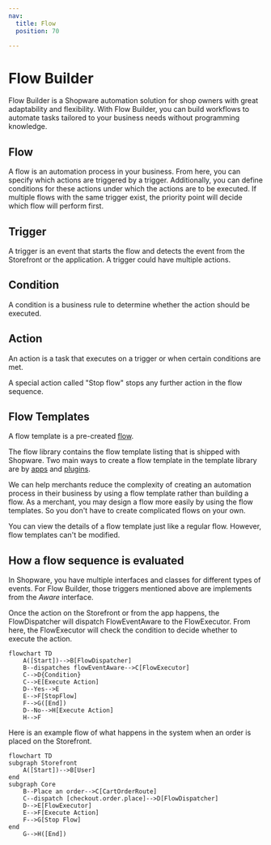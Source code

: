 ```yaml
---
nav:
  title: Flow
  position: 70

---
```


# Flow Builder

Flow Builder is a Shopware automation solution for shop owners with great adaptability and flexibility. With Flow Builder, you can build workflows to automate tasks tailored to your business needs without programming knowledge.

## Flow

A flow is an automation process in your business. From here, you can specify which actions are triggered by a trigger. Additionally, you can define conditions for these actions under which the actions are to be executed. If multiple flows with the same trigger exist, the priority point will decide which flow will perform first.

## Trigger

A trigger is an event that starts the flow and detects the event from the Storefront or the application. A trigger could have multiple actions.

## Condition

A condition is a business rule to determine whether the action should be executed.

## Action

An action is a task that executes on a trigger or when certain conditions are met.

A special action called "Stop flow" stops any further action in the flow sequence.

## Flow Templates

A flow template is a pre-created [flow](#flow).

The flow library contains the flow template listing that is shipped with Shopware. Two main ways to create a flow template in the template library are by [apps](../../guides/plugins/plugins/framework/flow/) and [plugins](../../guides/plugins/apps/flow-builder/).

We can help merchants reduce the complexity of creating an automation process in their business by using a flow template rather than building a flow. As a merchant, you may design a flow more easily by using the flow templates. So you don't have to create complicated flows on your own.

You can view the details of a flow template just like a regular flow. However, flow templates can't be modified.

## How a flow sequence is evaluated

In Shopware, you have multiple interfaces and classes for different types of events. For Flow Builder, those triggers mentioned above are implements from the *Aware* interface.

Once the action on the Storefront or from the app happens, the FlowDispatcher will dispatch FlowEventAware to the FlowExecutor. From here, the FlowExecutor will check the condition to decide whether to execute the action.

```mermaid
flowchart TD
    A([Start])-->B[FlowDispatcher]
    B--dispatches flowEventAware-->C[FlowExecutor]
    C-->D{Condition}
    C-->E[Execute Action]
    D--Yes-->E    
    E-->F[StopFlow]
    F-->G([End])
    D--No-->H[Execute Action]
    H-->F
```

Here is an example flow of what happens in the system when an order is placed on the Storefront.

```mermaid
flowchart TD
subgraph Storefront
    A([Start])-->B[User]
end
subgraph Core
    B--Place an order-->C[CartOrderRoute]
    C--dispatch [checkout.order.place]-->D[FlowDispatcher]
    D-->E[FlowExecutor]
    E-->F[Execute Action]
    F-->G[Stop Flow]
end
    G-->H([End])
```
